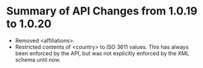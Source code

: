 # Summary of API Changes from 1.0.19 to 1.0.20

* Removed &lt;affiliations>.
* Restricted contents of &lt;country> to ISO 3611 values. This has always been enforced by the API, but was not explicitly enforced by the XML schema until now.
